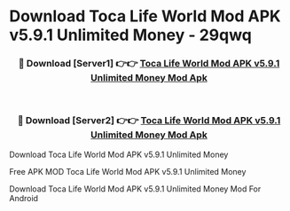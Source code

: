 # Download Toca Life World Mod APK v5.9.1 Unlimited Money - 29qwq



<div align="center">
<h3>🔴 Download [Server1] 👉👉 <a href="https://momento.my/?title=Toca_Life_World_Mod_APK_v5.9.1_Unlimited_Money">Toca Life World Mod APK v5.9.1 Unlimited Money Mod Apk</a></h3><br>

<h3>🔴 Download [Server2] 👉👉 <a href="https://momento.my/?title=Toca_Life_World_Mod_APK_v5.9.1_Unlimited_Money">Toca Life World Mod APK v5.9.1 Unlimited Money Mod Apk</a></h3>
</div>



Download Toca Life World Mod APK v5.9.1 Unlimited Money 

Free APK MOD Toca Life World Mod APK v5.9.1 Unlimited Money 

Download Toca Life World Mod APK v5.9.1 Unlimited Money Mod For Android
